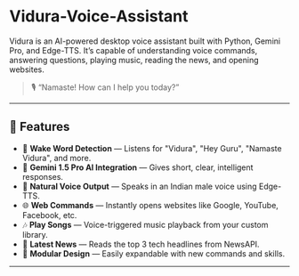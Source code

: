 # Vidura-Voice-Assistant #

Vidura is an AI-powered desktop voice assistant built with Python, Gemini Pro, and Edge-TTS. It’s capable of understanding voice commands, answering questions, playing music, reading the news, and opening websites.

> 🎙️ “Namaste! How can I help you today?”

---

## 🚀 Features

- 🎤 **Wake Word Detection** — Listens for "Vidura", "Hey Guru", "Namaste Vidura", and more.
- 🧠 **Gemini 1.5 Pro AI Integration** — Gives short, clear, intelligent responses.
- 📢 **Natural Voice Output** — Speaks in an Indian male voice using Edge-TTS.
- 🌐 **Web Commands** — Instantly opens websites like Google, YouTube, Facebook, etc.
- 🎶 **Play Songs** — Voice-triggered music playback from your custom library.
- 📰 **Latest News** — Reads the top 3 tech headlines from NewsAPI.
- 🤖 **Modular Design** — Easily expandable with new commands and skills.

---

